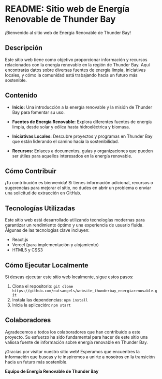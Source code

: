 # README: Sitio web de Energía Renovable de Thunder Bay

¡Bienvenido al sitio web de Energía Renovable de Thunder Bay!

## Descripción

Este sitio web tiene como objetivo proporcionar información y recursos relacionados con la energía renovable en la región de Thunder Bay. Aquí encontrarás datos sobre diversas fuentes de energía limpia, iniciativas locales, y cómo la comunidad está trabajando hacia un futuro más sostenible.

## Contenido

- **Inicio:** Una introducción a la energía renovable y la misión de Thunder Bay para fomentar su uso.

- **Fuentes de Energía Renovable:** Explora diferentes fuentes de energía limpia, desde solar y eólica hasta hidroeléctrica y biomasa.

- **Iniciativas Locales:** Descubre proyectos y programas en Thunder Bay que están liderando el camino hacia la sostenibilidad.

- **Recursos:** Enlaces a documentos, guías y organizaciones que pueden ser útiles para aquellos interesados en la energía renovable.

## Cómo Contribuir

¡Tu contribución es bienvenida! Si tienes información adicional, recursos o sugerencias para mejorar el sitio, no dudes en abrir un problema o enviar una solicitud de extracción en GitHub.


## Tecnologías Utilizadas

Este sitio web está desarrollado utilizando tecnologías modernas para garantizar un rendimiento óptimo y una experiencia de usuario fluida. Algunas de las tecnologías clave incluyen:

- React.js
- Vercel (para implementación y alojamiento)
- HTML5 y CSS3

## Cómo Ejecutar Localmente

Si deseas ejecutar este sitio web localmente, sigue estos pasos:

1. Clona el repositorio: `git clone https://github.com/eatsangels/website_thunderbay_energiarenovable.git`
2. Instala las dependencias: `npm install`
3. Inicia la aplicación: `npm start`

## Colaboradores

Agradecemos a todos los colaboradores que han contribuido a este proyecto. Su esfuerzo ha sido fundamental para hacer de este sitio una valiosa fuente de información sobre energía renovable en Thunder Bay.

¡Gracias por visitar nuestro sitio web! Esperamos que encuentres la información que buscas y te inspiremos a unirte a nosotros en la transición hacia un futuro más sostenible.

**Equipo de Energía Renovable de Thunder Bay**
